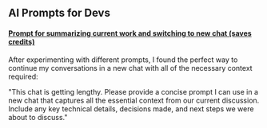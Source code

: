 ## AI Prompts for Devs

#### <u>Prompt for summarizing current work and switching to new chat (saves credits)</u>
After experimenting with different prompts, I found the perfect way to continue my conversations in a new chat with all of the necessary context required:

"This chat is getting lengthy. Please provide a concise prompt I can use in a new chat that captures all the essential context from our current discussion. Include any key technical details, decisions made, and next steps we were about to discuss."

